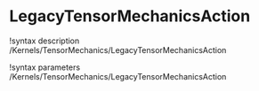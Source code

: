 <!-- MOOSE Documentation Stub: Remove this when content is added. -->

# LegacyTensorMechanicsAction
!syntax description /Kernels/TensorMechanics/LegacyTensorMechanicsAction

!syntax parameters /Kernels/TensorMechanics/LegacyTensorMechanicsAction
